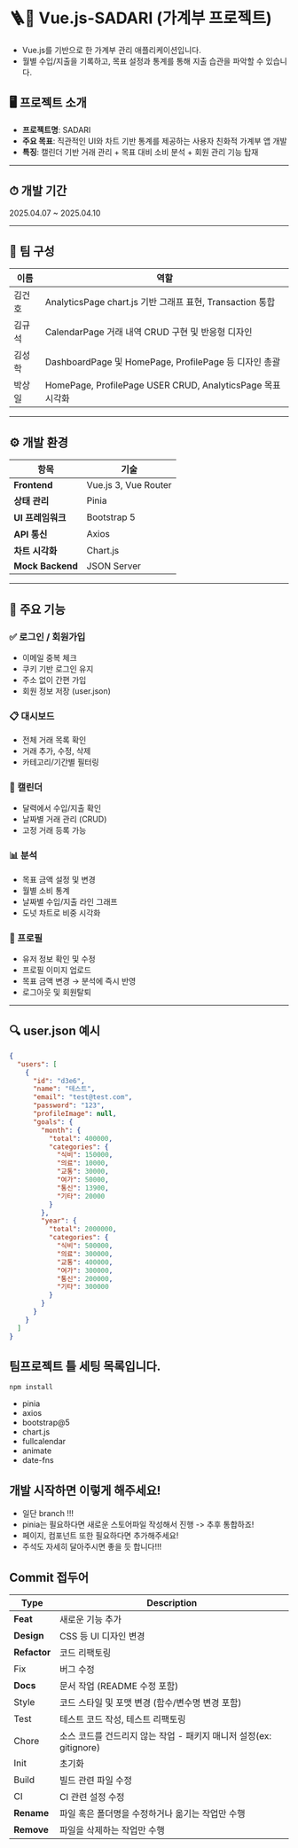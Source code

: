 # 🪜💸 Vue.js-SADARI (가계부 프로젝트)

- Vue.js를 기반으로 한 가계부 관리 애플리케이션입니다.  
- 월별 수입/지출을 기록하고, 목표 설정과 통계를 통해 지출 습관을 파악할 수 있습니다.

## 🖥️ 프로젝트 소개

- **프로젝트명**: SADARI
- **주요 목표**: 직관적인 UI와 차트 기반 통계를 제공하는 사용자 친화적 가계부 앱 개발  
- **특징**: 캘린더 기반 거래 관리 + 목표 대비 소비 분석 + 회원 관리 기능 탑재

---

## ⏱ 개발 기간

2025.04.07 ~ 2025.04.10

---

## 👥 팀 구성

| 이름 | 역할 |
|------|------|
| 김건호 | AnalyticsPage chart.js 기반 그래프 표현, Transaction 통합  
| 김규석 | CalendarPage 거래 내역 CRUD 구현 및 반응형 디자인
| 김성학 | DashboardPage 및 HomePage, ProfilePage 등 디자인 총괄
| 박상일 | HomePage, ProfilePage USER CRUD, AnalyticsPage 목표 시각화    
---

## ⚙️ 개발 환경

| 항목 | 기술 |
|------|------|
| **Frontend** | Vue.js 3, Vue Router |
| **상태 관리** | Pinia |
| **UI 프레임워크** | Bootstrap 5 |
| **API 통신** | Axios |
| **차트 시각화** | Chart.js |
| **Mock Backend** | JSON Server |

---

## 📌 주요 기능

### ✅ 로그인 / 회원가입

- 이메일 중복 체크
- 쿠키 기반 로그인 유지
- 주소 없이 간편 가입
- 회원 정보 저장 (user.json)

### 📋 대시보드

- 전체 거래 목록 확인
- 거래 추가, 수정, 삭제
- 카테고리/기간별 필터링

### 📆 캘린더

- 달력에서 수입/지출 확인
- 날짜별 거래 관리 (CRUD)
- 고정 거래 등록 가능

### 📊 분석

- 목표 금액 설정 및 변경
- 월별 소비 통계
- 날짜별 수입/지출 라인 그래프
- 도넛 차트로 비중 시각화

### 👤 프로필

- 유저 정보 확인 및 수정
- 프로필 이미지 업로드
- 목표 금액 변경 → 분석에 즉시 반영
- 로그아웃 및 회원탈퇴

---

## 🔍 user.json 예시

```json
{
  "users": [
    {
      "id": "d3e6",
      "name": "테스트",
      "email": "test@test.com",
      "password": "123",
      "profileImage": null,
      "goals": {
        "month": {
          "total": 400000,
          "categories": {
            "식비": 150000,
            "의료": 10000,
            "교통": 30000,
            "여가": 50000,
            "통신": 13900,
            "기타": 20000
          }
        },
        "year": {
          "total": 2000000,
          "categories": {
            "식비": 500000,
            "의료": 300000,
            "교통": 400000,
            "여가": 300000,
            "통신": 200000,
            "기타": 300000
          }
        }
      }
    }
  ]
}
```

## 팀프로젝트 틀 세팅 목록입니다.
    npm install
- pinia
- axios
- bootstrap@5
- chart.js
- fullcalendar
- animate
- date-fns

## 개발 시작하면 이렇게 해주세요!

- 일단 branch !!!
- pinia는 필요하다면 새로운 스토어파일 작성해서 진행 -> 추후 통합하죠!
- 페이지, 컴포넌트 또한 필요하다면 추가해주세요!
- 주석도 자세히 달아주시면 좋을 듯 합니다!!!

## Commit 접두어

| Type         | Description                                                        |
| ------------ | ------------------------------------------------------------------ |
| **Feat**     | 새로운 기능 추가                                                   |
| **Design**   | CSS 등 UI 디자인 변경                                              |
| **Refactor** | 코드 리팩토링                                                      |
| Fix          | 버그 수정                                                          |
| **Docs**     | 문서 작업 (README 수정 포함)                                       |
| Style        | 코드 스타일 및 포맷 변경 (함수/변수명 변경 포함)                   |
| Test         | 테스트 코드 작성, 테스트 리팩토링                                  |
| Chore        | 소스 코드를 건드리지 않는 작업 - 패키지 매니저 설정(ex: gitignore) |
| Init         | 초기화                                                             |
| Build        | 빌드 관련 파일 수정                                                |
| CI           | CI 관련 설정 수정                                                  |
| **Rename**   | 파일 혹은 폴더명을 수정하거나 옮기는 작업만 수행                   |
| **Remove**   | 파일을 삭제하는 작업만 수행                                        |
